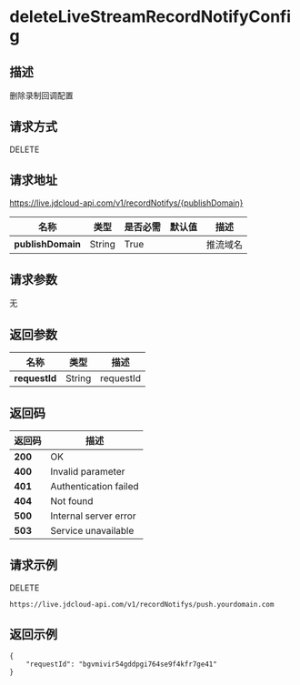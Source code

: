 # deleteLiveStreamRecordNotifyConfig


## 描述
删除录制回调配置


## 请求方式
DELETE

## 请求地址
https://live.jdcloud-api.com/v1/recordNotifys/{publishDomain}

|名称|类型|是否必需|默认值|描述|
|---|---|---|---|---|
|**publishDomain**|String|True| |推流域名|

## 请求参数
无


## 返回参数
|名称|类型|描述|
|---|---|---|
|**requestId**|String|requestId|


## 返回码
|返回码|描述|
|---|---|
|**200**|OK|
|**400**|Invalid parameter|
|**401**|Authentication failed|
|**404**|Not found|
|**500**|Internal server error|
|**503**|Service unavailable|

## 请求示例
DELETE
```
https://live.jdcloud-api.com/v1/recordNotifys/push.yourdomain.com
```

## 返回示例
```
{
    "requestId": "bgvmivir54gddpgi764se9f4kfr7ge41"
}
```
